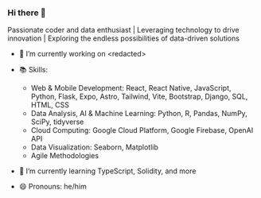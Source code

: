 ### Hi there 👋

Passionate coder and data enthusiast | Leveraging technology to drive innovation | Exploring the endless possibilities of data-driven solutions

- 🔭 I’m currently working on \<redacted\>

- 📚 Skills:

    - Web & Mobile Development: React, React Native, JavaScript, Python, Flask, Expo, Astro, Tailwind, Vite, Bootstrap, Django, SQL, HTML, CSS
    - Data Analysis, AI & Machine Learning: Python, R, Pandas, NumPy, SciPy, tidyverse
    - Cloud Computing: Google Cloud Platform, Google Firebase, OpenAI API
    - Data Visualization: Seaborn, Matplotlib
    - Agile Methodologies
      
- 🌱 I’m currently learning TypeScript, Solidity, and more

- 😄 Pronouns: he/him

<!--
- 📫 How to reach me: 
- 💬 Ask me about ...
-->
